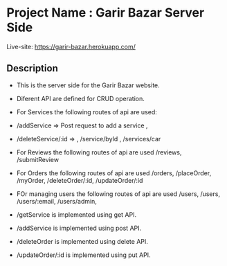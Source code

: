 # Project Name : Garir Bazar Server Side

Live-site: https://garir-bazar.herokuapp.com/

## Description

* This is the server side for the Garir Bazar website.
* Diferent API are defined for CRUD operation.
* For Services the following routes of api are used:
* /addService => Post request to add a service ,
* /deleteService/:id => ,  /service/byId , /services/car 
* For Reviews the following routes of api are used /reviews,  /submitReview 
* For Orders the following routes of api are used /orders,  /placeOrder, /myOrder, /deleteOrder/:id, /updateOrder/:id
* FOr managing users the following routes of api are used /users, /users, /users/:email, /users/admin, 

* /getService is implemented using get API.
* /addService is implemented using post API.
* /deleteOrder is implemented using delete API.
* /updateOrder/:id is implemented using put API.
